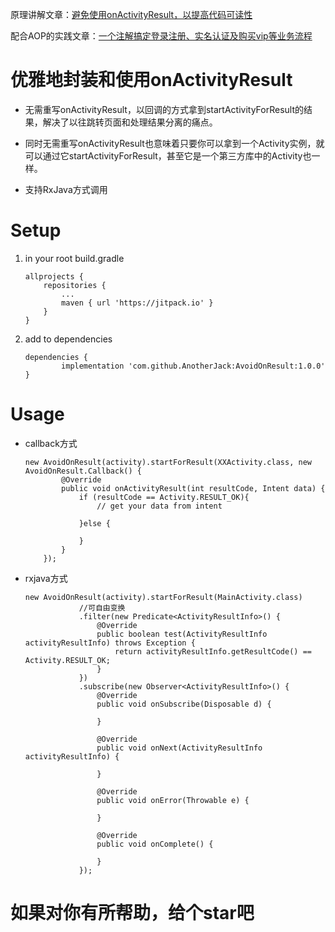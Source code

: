 原理讲解文章：[避免使用onActivityResult，以提高代码可读性](https://juejin.im/post/5a4611786fb9a0451a76b565)

配合AOP的实践文章：[一个注解搞定登录注册、实名认证及购买vip等业务流程](https://juejin.im/post/5b29cfb3518825748e54595b)

# 优雅地封装和使用onActivityResult
* 无需重写onActivityResult，以回调的方式拿到startActivityForResult的结果，解决了以往跳转页面和处理结果分离的痛点。

* 同时无需重写onActivityResult也意味着只要你可以拿到一个Activity实例，就可以通过它startActivityForResult，甚至它是一个第三方库中的Activity也一样。

* 支持RxJava方式调用

# Setup
1. in your root build.gradle

	```
	allprojects {
		repositories {
			...
			maven { url 'https://jitpack.io' }
		}
	}
	```
2. add to dependencies

	```
	dependencies {
	        implementation 'com.github.AnotherJack:AvoidOnResult:1.0.0'
	}
	```
	
# Usage
* callback方式

	```
	new AvoidOnResult(activity).startForResult(XXActivity.class, new AvoidOnResult.Callback() {
            @Override
            public void onActivityResult(int resultCode, Intent data) {
                if (resultCode == Activity.RESULT_OK){
                    // get your data from intent
                    
                }else {
                    
                }
            }
        });
	```
	
* rxjava方式

	```
	new AvoidOnResult(activity).startForResult(MainActivity.class)
                //可自由变换
                .filter(new Predicate<ActivityResultInfo>() {
                    @Override
                    public boolean test(ActivityResultInfo activityResultInfo) throws Exception {
                        return activityResultInfo.getResultCode() == Activity.RESULT_OK;
                    }
                })
                .subscribe(new Observer<ActivityResultInfo>() {
                    @Override
                    public void onSubscribe(Disposable d) {
                        
                    }

                    @Override
                    public void onNext(ActivityResultInfo activityResultInfo) {

                    }

                    @Override
                    public void onError(Throwable e) {

                    }

                    @Override
                    public void onComplete() {

                    }
                });
	```

# 如果对你有所帮助，给个star吧

